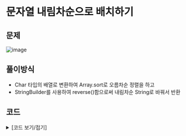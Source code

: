# 문자열 내림차순으로 배치하기

## 문제

![image](https://github.com/Employment-Study/Algorithm_Study/assets/44068819/9d9d6609-5503-4713-9978-69ad1a7442b4)

## 풀이방식

- Char 타입의 배열로 변환하여 Array.sort로 오름차순 정렬을 하고
- StringBuilder를 사용하여 reverse()함으로써 내림차순 String로 바꿔서 반환

## 코드

<details>
<summary>
[코드 보기/접기]
</summary>

```java
//문자열 내림차순으로 배치하기
class Solution {
	public String solution(String s) {
		String answer = "";
		char[] chars = s.toCharArray();
		Arrays.sort(chars);
		StringBuilder sb = new StringBuilder(new String(chars));
		answer = sb.reverse().toString();

		return answer;
	}
}

```

</details>
